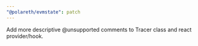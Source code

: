 ```yaml
---
"@polareth/evmstate": patch
---
```


Add more descriptive @unsupported comments to Tracer class and react provider/hook.
